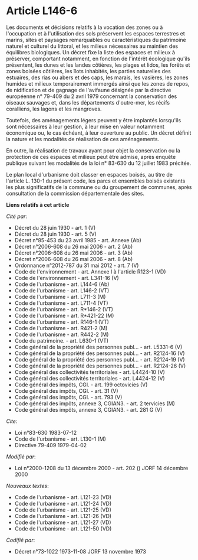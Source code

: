 # Article L146-6

Les documents et décisions relatifs à la vocation des zones ou à l'occupation et à l'utilisation des sols préservent les
espaces terrestres et marins, sites et paysages remarquables ou caractéristiques du patrimoine naturel et culturel du
littoral, et les milieux nécessaires au maintien des équilibres biologiques. Un décret fixe la liste des espaces et milieux à
préserver, comportant notamment, en fonction de l'intérêt écologique qu'ils présentent, les dunes et les landes côtières, les
plages et lidos, les forêts et zones boisées côtières, les îlots inhabités, les parties naturelles des estuaires, des rias ou
abers et des caps, les marais, les vasières, les zones humides et milieux temporairement immergés ainsi que les zones de
repos, de nidification et de gagnage de l'avifaune désignée par la directive européenne n° 79-409 du 2 avril 1979 concernant
la conservation des oiseaux sauvages et, dans les départements d'outre-mer, les récifs coralliens, les lagons et les
mangroves.

Toutefois, des aménagements légers peuvent y être implantés lorsqu'ils sont nécessaires à leur gestion, à leur mise en valeur
notamment économique ou, le cas échéant, à leur ouverture au public. Un décret définit la nature et les modalités de
réalisation de ces aménagements.

En outre, la réalisation de travaux ayant pour objet la conservation ou la protection de ces espaces et milieux peut être
admise, après enquête publique suivant les modalités de la loi n° 83-630 du 12 juillet 1983 précitée.

Le plan local d'urbanisme doit classer en espaces boisés, au titre de l'article L. 130-1 du présent code, les parcs et
ensembles boisés existants les plus significatifs de la commune ou du groupement de communes, après consultation de la
commission départementale des sites.

**Liens relatifs à cet article**

_Cité par_:

  - Décret du 28 juin 1930 - art. 1 (V)
  - Décret du 28 juin 1930 - art. 5 (V)
  - Décret n°85-453 du 23 avril 1985 - art. Annexe (Ab)
  - Décret n°2006-608 du 26 mai 2006 - art. 2 (Ab)
  - Décret n°2006-608 du 26 mai 2006 - art. 3 (Ab)
  - Décret n°2006-608 du 26 mai 2006 - art. 8 (Ab)
  - Ordonnance n°2012-787 du 31 mai 2012 - art. 7 (V)
  - Code de l'environnement - art. Annexe I à l'article R123-1 (VD)
  - Code de l'environnement - art. L341-16 (V)
  - Code de l'urbanisme - art. L144-6 (Ab)
  - Code de l'urbanisme - art. L146-2 (VT)
  - Code de l'urbanisme - art. L711-3 (M)
  - Code de l'urbanisme - art. L711-4 (VT)
  - Code de l'urbanisme - art. R*146-2 (VT)
  - Code de l'urbanisme - art. R*421-22 (M)
  - Code de l'urbanisme - art. R146-1 (VT)
  - Code de l'urbanisme - art. R421-2 (M)
  - Code de l'urbanisme - art. R442-2 (M)
  - Code du patrimoine. - art. L630-1 (VT)
  - Code général de la propriété des personnes publ... - art. L5331-6 (V)
  - Code général de la propriété des personnes publ... - art. R2124-16 (V)
  - Code général de la propriété des personnes publ... - art. R2124-19 (V)
  - Code général de la propriété des personnes publ... - art. R2124-26 (V)
  - Code général des collectivités territoriales - art. L4424-10 (V)
  - Code général des collectivités territoriales - art. L4424-12 (V)
  - Code général des impôts, CGI. - art. 199 octovicies (V)
  - Code général des impôts, CGI. - art. 31 (V)
  - Code général des impôts, CGI. - art. 793 (V)
  - Code général des impôts, annexe 3, CGIAN3. - art. 2 tervicies (M)
  - Code général des impôts, annexe 3, CGIAN3. - art. 281 G (V)

_Cite_:

  - Loi n°83-630 1983-07-12
  - Code de l'urbanisme - art. L130-1 (M)
  - Directive 79-409 1979-04-02

_Modifié par_:

  - Loi n°2000-1208 du 13 décembre 2000 - art. 202 () JORF 14 décembre 2000

_Nouveaux textes_:

  - Code de l'urbanisme - art. L121-23 (VD)
  - Code de l'urbanisme - art. L121-24 (VD)
  - Code de l'urbanisme - art. L121-25 (VD)
  - Code de l'urbanisme - art. L121-26 (VD)
  - Code de l'urbanisme - art. L121-27 (VD)
  - Code de l'urbanisme - art. L121-50 (VD)

_Codifié par_:

  - Décret n°73-1022 1973-11-08 JORF 13 novembre 1973
